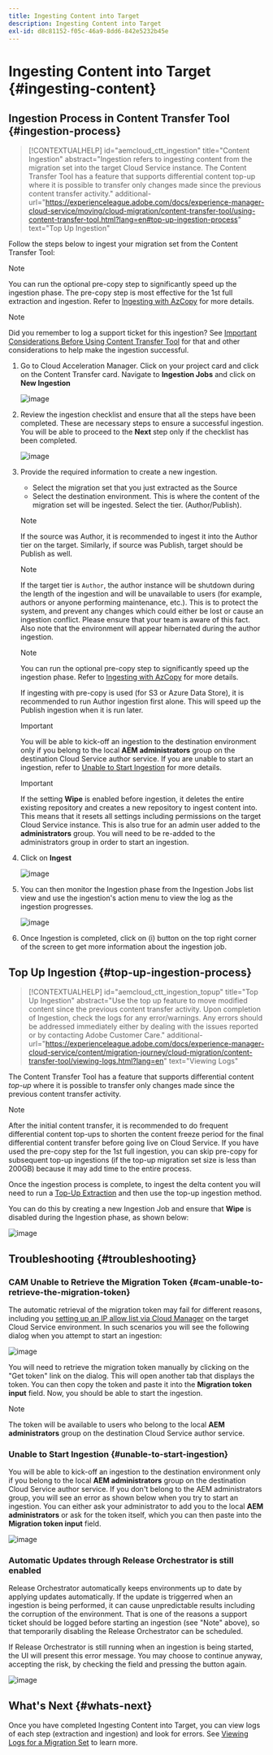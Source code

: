 ```yaml
---
title: Ingesting Content into Target
description: Ingesting Content into Target
exl-id: d8c81152-f05c-46a9-8dd6-842e5232b45e
---
```

# Ingesting Content into Target {#ingesting-content}

## Ingestion Process in Content Transfer Tool {#ingestion-process}

>[!CONTEXTUALHELP]
>id="aemcloud_ctt_ingestion"
>title="Content Ingestion"
>abstract="Ingestion refers to ingesting content from the migration set into the target Cloud Service instance. The Content Transfer Tool has a feature that supports differential content top-up where it is possible to transfer only changes made since the previous content transfer activity."
>additional-url="https://experienceleague.adobe.com/docs/experience-manager-cloud-service/moving/cloud-migration/content-transfer-tool/using-content-transfer-tool.html?lang=en#top-up-ingestion-process" text="Top Up Ingestion"

Follow the steps below to ingest your migration set from the Content Transfer Tool:
   >[!NOTE]
   >You can run the optional pre-copy step to significantly speed up the ingestion phase. The pre-copy step is most effective for the 1st full extraction and ingestion. Refer to [Ingesting with AzCopy](/help/journey-migration/content-transfer-tool/using-content-transfer-tool/handling-large-content-repositories.md#ingesting-azcopy) for more details. 

   >[!NOTE]
   >Did you remember to log a support ticket for this ingestion? See [Important Considerations Before Using Content Transfer Tool](https://experienceleague.adobe.com/docs/experience-manager-cloud-service/content/migration-journey/cloud-migration/content-transfer-tool/guidelines-best-practices-content-transfer-tool.html#important-considerations) for that and other considerations to help make the ingestion successful.

1. Go to Cloud Acceleration Manager. Click on your project card and click on the Content Transfer card. Navigate to **Ingestion Jobs** and click on **New Ingestion** 

   ![image](/help/journey-migration/content-transfer-tool/assets-ctt/ingestion-01.png)
   
   
1. Review the ingestion checklist and ensure that all the steps have been completed. These are necessary steps to ensure a successful ingestion. You will be able to proceed to the **Next** step only if the checklist has been completed.

   ![image](/help/journey-migration/content-transfer-tool/assets-ctt/Ingestion-checklist.png)

1. Provide the required information to create a new ingestion.

   * Select the migration set that you just extracted as the Source
   * Select the destination environment. This is where the content of the migration set will be ingested. Select the tier. (Author/Publish).

   >[!NOTE]
   >
   >If the source was Author, it is recommended to ingest it into the Author tier on the target. Similarly, if source was Publish, target should be Publish as well.

   >[!NOTE]
   >
   >If the target tier is `Author`, the author instance will be shutdown during the length of the ingestion and will be unavailable to users (for example, authors or anyone performing maintenance, etc.). This is to protect the system, and prevent any changes which could either be lost or cause an ingestion conflict. Please ensure that your team is aware of this fact. Also note that the environment will appear hibernated during the author ingestion.

   >[!NOTE]
   >
   >You can run the optional pre-copy step to significantly speed up the ingestion phase. Refer to [Ingesting with AzCopy](/help/journey-migration/content-transfer-tool/using-content-transfer-tool/handling-large-content-repositories.md#ingesting-azcopy) for more details.
   > 
   >If ingesting with pre-copy is used (for S3 or Azure Data Store), it is recommended to run Author ingestion first alone. This will speed up the Publish ingestion when it is run later.

   >[!IMPORTANT]
   >
   >You will be able to kick-off an ingestion to the destination environment only if you belong to the local **AEM administrators** group on the destination Cloud Service author service. If you are unable to start an ingestion, refer to [Unable to Start Ingestion](/help/journey-migration/content-transfer-tool/using-content-transfer-tool/ingesting-content.md#unable-to-start-ingestion) for more details.
   
   >[!IMPORTANT]
   >
   >If the setting **Wipe** is enabled before ingestion, it deletes the entire existing repository and creates a new repository to ingest content into. This means that it resets all settings including permissions on the target Cloud Service instance. This is also true for an admin user added to the **administrators** group. You will need to be re-added to the administrators group in order to start an ingestion.

1. Click on **Ingest**

   ![image](/help/journey-migration/content-transfer-tool/assets-ctt/cttcam22.png)

1. You can then monitor the Ingestion phase from the Ingestion Jobs list view and use the ingestion's action menu to view the log as the ingestion progresses.

   ![image](/help/journey-migration/content-transfer-tool/assets-ctt/cttcam23.png)

1. Once Ingestion is completed, click on (i) button on the top right corner of the screen to get more information about the ingestion job. 

<!-- Alexandru: hiding temporarily, until it's reviewed 

1. The **Migration Set ingestion** dialog box displays. Content can be ingested to either Author instance or Publish instance at a time. Select the instance to ingest content to. Click on **Ingest** to start the ingestion phase. 

   ![image](/help/journey-migration/content-transfer-tool/assets-ctt/ingestion-02.png)

   >[!IMPORTANT]
   >If ingesting with pre-copy is used (for S3 or Azure Data Store), it is recommended to run Author ingestion first alone. This will speed up the Publish ingestion when it is run later. 

   >[!IMPORTANT]
   >When the **Wipe existing content on Cloud instance before ingestion** option is enabled, it deletes the entire existing repository and creates a new repository to ingest content into. This means that it resets all settings including permissions on the target Cloud Service instance. This is also true for an admin user added to the **administrators** group.

   ![image](/help/journey-migration/content-transfer-tool/assets-ctt/ingestion-03.png)

   Additionally, click on **Customer Care** to log a ticket, as shown in the figure below. 

   ![image](/help/journey-migration/content-transfer-tool/assets-ctt/ingestion-04.png)
   
   Also, refer to [Important Considerations for Using Content Transfer Tool](https://experienceleague.adobe.com/docs/experience-manager-cloud-service/moving/cloud-migration/content-transfer-tool/guidelines-best-practices-content-transfer-tool.html?lang=en#important-considerations) to learn more.

1. Once the ingestion is complete, the status under **Author ingestion** updates to **FINISHED**.

   ![image](/help/journey-migration/content-transfer-tool/assets-ctt/ingestion-05.png) -->

## Top Up Ingestion {#top-up-ingestion-process}

>[!CONTEXTUALHELP]
>id="aemcloud_ctt_ingestion_topup"
>title="Top Up Ingestion"
>abstract="Use the top up feature to move  modified content since the previous content transfer activity. Upon completion of Ingestion, check the logs for any error/warnings. Any errors should be addressed immediately either by dealing with the issues reported or by contacting Adobe Customer Care." 
>additional-url="https://experienceleague.adobe.com/docs/experience-manager-cloud-service/content/migration-journey/cloud-migration/content-transfer-tool/viewing-logs.html?lang=en" text="Viewing Logs"

The Content Transfer Tool has a feature that supports differential content *top-up* where it is possible to transfer only changes made since the previous content transfer activity.

>[!NOTE]
>After the initial content transfer, it is recommended to do frequent differential content top-ups to shorten the content freeze period for the final differential content transfer before going live on Cloud Service. If you have used the pre-copy step for the 1st full ingestion, you can skip pre-copy for subsequent top-up ingestions (if the top-up migration set size is less than 200GB) because it may add time to the entire process.

Once the ingestion process is complete, to ingest the delta content you will need to run a [Top-Up Extraction](/help/journey-migration/content-transfer-tool/using-content-transfer-tool/extracting-content.md#top-up-extraction-process) and then use the top-up ingestion method. 

You can do this by creating a new Ingestion Job and ensure that **Wipe** is disabled during the Ingestion phase, as shown below:

![image](/help/journey-migration/content-transfer-tool/assets-ctt/cttcam24.png)

## Troubleshooting {#troubleshooting}

### CAM Unable to Retrieve the Migration Token {#cam-unable-to-retrieve-the-migration-token}

The automatic retrieval of the migration token may fail for different reasons, including you [setting up an IP allow list via Cloud Manager](/help/implementing/cloud-manager/ip-allow-lists/apply-allow-list.md) on the target Cloud Service environment. In such scenarios you will see the following dialog when you attempt to start an ingestion:

![image](/help/journey-migration/content-transfer-tool/assets-ctt/troubleshooting-token.png)

You will need to retrieve the migration token manually by clicking on the "Get token" link on the dialog. This will open another tab that displays the token. You can then copy the token and paste it into the **Migration token input** field. Now, you should be able to start the ingestion.

>[!NOTE]
>
>The token will be available to users who belong to the local **AEM administrators** group on the destination Cloud Service author service. 

### Unable to Start Ingestion {#unable-to-start-ingestion}

You will be able to kick-off an ingestion to the destination environment only if you belong to the local **AEM administrators** group on the destination Cloud Service author service. If you don't belong to the AEM administrators group, you will see an error as shown below when you try to start an ingestion. You can either ask your administrator to add you to the local **AEM administrators** or ask for the token itself, which you can then paste into the **Migration token input** field.

![image](/help/journey-migration/content-transfer-tool/assets-ctt/error_nonadmin_ingestion.png)

### Automatic Updates through Release Orchestrator is still enabled

Release Orchestrator automatically keeps environments up to date by applying updates automatically. If the update is triggerred when an ingestion is being performed, it can cause unpredictable results including the corruption of the environment. That is one of the reasons a support ticket should be logged before starting an ingestion (see "Note" above), so that temporarily disabling the Release Orchestrator can be scheduled.

If Release Orchestrator is still running when an ingestion is being started, the UI will present this error message. You may choose to continue anyway, accepting the risk, by checking the field and pressing the button again.

![image](/help/journey-migration/content-transfer-tool/assets-ctt/error_releaseorchestrator_ingestion.png)

## What's Next {#whats-next}

Once you have completed Ingesting Content into Target, you can view logs of each step (extraction and ingestion) and look for errors. See [Viewing Logs for a Migration Set](https://experienceleague.adobe.com/docs/experience-manager-cloud-service/moving/cloud-migration/content-transfer-tool/viewing-logs.html?lang=en) to learn more.